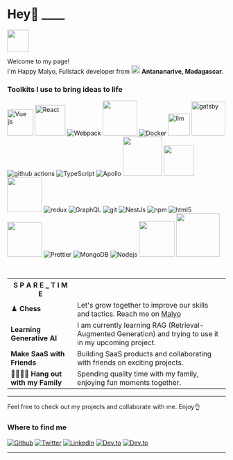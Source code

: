 
<div class="flex justify-between">
<div class="item">
<h1> Hey👋 ____ </h1>
<img src="https://emojis.slackmojis.com/emojis/images/1531849430/4246/blob-sunglasses.gif?1531849430" width="50"/>
<p>Welcome to my page! </br> I'm Happy Malyo, Fullstack developer from <img src="https://flagpedia.net/data/flags/w580/mg.webp" width="20"/> <b>Antananarive, Madagascar</b></b>. </p>
</div>
<h3>Toolkits I use to bring ideas to life</h3>
<p>
 <img alt="Vue js" src="https://img.shields.io/badge/Vue.js-35495E?style=for-the-badge&logo=vuedotjs&logoColor=4FC08D" width="60"/>
  <img alt="React" src="https://img.shields.io/badge/-ReactJs-61DAFB?logo=react&logoColor=white&style=for-the-badge" width="70"/>
  <img alt="Webpack" src="https://img.shields.io/badge/-Webpack-8DD6F9?style=flat-square&logo=webpack&logoColor=white" /> 
  <img src="https://img.shields.io/badge/ShadCN%20UI-%23000000?style=for-the-badge&logo=react&logoColor=%23ffffff" width="80" />

  <img alt="Docker" src="https://img.shields.io/badge/-Docker-46a2f1?style=flat-square&logo=docker&logoColor=white" />
  <img alt="llm" src="https://img.shields.io/badge/LLM-%23000000?style=for-the-badge&logo=python&logoColor=%23ffffff" width="50" />
  <img alt="gatsby" src="https://img.shields.io/badge/GatsbyJS-%237C4DFF?style=for-the-badge&logo=gatsby&logoColor=%23ffffff" width="78" />

  <img alt="github actions" src="https://img.shields.io/badge/-Github_Actions-2088FF?style=flat-square&logo=github-actions&logoColor=white" />
  <img alt="TypeScript" src="https://img.shields.io/badge/-TypeScript-007ACC?style=flat-square&logo=typescript&logoColor=white" />
  <img alt="Apollo" src="https://img.shields.io/badge/-Apollo%20GraphQL-311C87?style=flat-square&logo=apollo-graphql&logoColor=white" />
  <img src="https://img.shields.io/badge/LangChain-%23000000?style=for-the-badge&logo=python&logoColor=%23ffffff" width="90" />
  <img src="https://img.shields.io/badge/Next.js-%2300A9E0?style=for-the-badge&logo=next.js&logoColor=%23ffffff" width="70" />

  <img src="https://img.shields.io/badge/Supabase-%23000000?style=for-the-badge&logo=supabase&logoColor=%23ffffff" width="80" />

  <img alt="redux" src="https://img.shields.io/badge/-Redux-764ABC?style=flat-square&logo=redux&logoColor=white" />
  <img alt="GraphQL" src="https://img.shields.io/badge/-GraphQL-E10098?style=flat-square&logo=graphql&logoColor=white" />
  <img alt="git" src="https://img.shields.io/badge/-Git-F05032?style=flat-square&logo=git&logoColor=white" />
  <img alt="NestJs" src="https://img.shields.io/badge/-NestJs-ea2845?style=flat-square&logo=nestjs&logoColor=white" />
  <img alt="npm" src="https://img.shields.io/badge/-NPM-CB3837?style=flat-square&logo=npm&logoColor=white" />
  <img alt="html5" src="https://img.shields.io/badge/-HTML5-E34F26?style=flat-square&logo=html5&logoColor=white" />
  <img src="https://img.shields.io/badge/Firebase-%23000000?style=for-the-badge&logo=firebase&logoColor=%23ffca28" width="80" />
 
  <img alt="Prettier" src="https://img.shields.io/badge/-Prettier-F7B93E?style=flat-square&logo=prettier&logoColor=white" />
  <img alt="MongoDB" src="https://img.shields.io/badge/-MongoDB-13aa52?style=flat-square&logo=mongodb&logoColor=white" />
  <img alt="Nodejs" src="https://img.shields.io/badge/-Nodejs-43853d?style=flat-square&logo=Node.js&logoColor=white"/>
  <img src="https://img.shields.io/badge/Vercel%20AI-%23000000?style=for-the-badge&logo=vercel&logoColor=%23ffffff" width="82" />
  <img src="https://img.shields.io/badge/Tailwind%20CSS-%2305B3A7?style=for-the-badge&logo=tailwindcss&logoColor=%23ffffff" width="100" />

</p>


<br/>
<table>
  <tr>
    <th>S P A R E  _  T I M E</th>
  </tr>
  <tr>
    <td>♟️ <strong>Chess</strong></td>
    <td>Let's grow together to improve our skills and tactics. Reach me on <a href="https://www.chess.com/member/m4lyod4iki">Malyo</a></td>
  </tr>
  <tr>
    <td><strong>Learning Generative AI</strong></td>
    <td>I am currently learning RAG (Retrieval-Augmented Generation) and trying to use it in my upcoming project.</td>
  </tr>
  <tr>
    <td><strong>Make SaaS with Friends</strong></td>
    <td>Building SaaS products and collaborating with friends on exciting projects.</td>
  </tr>
  <tr>
    <td>👨‍👩‍👧‍👦 <strong>Hang out with my Family</strong></td>
    <td>Spending quality time with my family, enjoying fun moments together.</td>
  </tr>
</table>


---

Feel free to check out my projects and collaborate with me. Enjoy👌



<h3>Where to find me</h3>
<p><a href="https://github.com/happymalyo" target="_blank"><img alt="Github" src="https://img.shields.io/badge/GitHub-%2312100E.svg?&style=for-the-badge&logo=Github&logoColor=white" /></a> <a href="https://x.com/happymalyo" target="_blank"><img alt="Twitter" src="https://img.shields.io/badge/twitter-%231DA1F2.svg?&style=for-the-badge&logo=twitter&logoColor=white" /></a> <a href="https://www.linkedin.com/in/mario-francisco-randrianandrasana-b64151196/" target="_blank"><img alt="LinkedIn" src="https://img.shields.io/badge/linkedin-%230077B5.svg?&style=for-the-badge&logo=linkedin&logoColor=white" /></a> <a href="https://dev.to/happymalyo" target="_blank"><img alt="Dev.to" src="https://img.shields.io/badge/dev.to-0A0A0A?style=for-the-badge&logo=dev.to&logoColor=white" /></a>
<a href="https://app.daily.dev/happymalyo target="_blank"><img alt="Dev.to" src="https://img.shields.io/badge/daily.dev-CE3DF3?style=for-the-badge&logo=daily.dev&logoColor=white" /></a>
</p>

---
